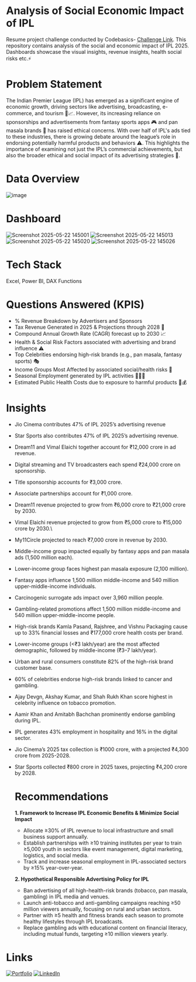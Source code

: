 # Analysis of Social Economic Impact of IPL
Resume project challenge conducted by Codebasics- [Challenge Link](https://codebasics.io/challenge/codebasics-resume-project-challenge). This repository contains analysis of the social and economic impact of IPL 2025. Dashboards showcase the visual insights, revenue insights, health social risks etc.⚡ 

# Problem Statement
The Indian Premier League (IPL) has emerged as a significant engine of economic growth, driving sectors like advertising, broadcasting, e-commerce, and tourism 💼📈. However, its increasing reliance on sponsorships and advertisements from fantasy sports apps 🎮 and pan masala brands 🚬 has raised ethical concerns.
With over half of IPL's ads tied to these industries, there is growing debate around the league’s role in endorsing potentially harmful products and behaviors ⚠️. This highlights the importance of examining not just the IPL’s commercial achievements, but also the broader ethical and social impact of its advertising strategies 🧠.

# Data Overview
![image](https://github.com/user-attachments/assets/ff67d0a9-2278-48cf-aff0-76f71854f672)

# Dashboard
![Screenshot 2025-05-22 145001](https://github.com/user-attachments/assets/c7fed1b4-ccd3-42a9-8fe4-3f9e982fc9d8)
![Screenshot 2025-05-22 145013](https://github.com/user-attachments/assets/d298c891-0060-466b-94cb-230179c4d5e6)
![Screenshot 2025-05-22 145020](https://github.com/user-attachments/assets/32b93e83-5bcd-430f-8f8a-4bbd4f0db570)
![Screenshot 2025-05-22 145026](https://github.com/user-attachments/assets/9347e011-39d6-4c93-baaa-e024a51ce115)

# Tech Stack
Excel, Power BI, DAX Functions

# Questions Answered (KPIS)
* % Revenue Breakdown by Advertisers and Sponsors
* Tax Revenue Generated in 2025 & Projections through 2028 📅
* Compound Annual Growth Rate (CAGR) forecast up to 2030 📈
* Health & Social Risk Factors associated with advertising and brand influence ⚠️
* Top Celebrities endorsing high-risk brands (e.g., pan masala, fantasy sports) 🎭
* Income Groups Most Affected by associated social/health risks 💸
* Seasonal Employment generated by IPL activities 🧑‍💼🌐
* Estimated Public Health Costs due to exposure to harmful products 🏥💰

# Insights
* Jio Cinema contributes 47% of IPL 2025’s advertising revenue
* Star Sports also contributes 47% of IPL 2025’s advertising revenue.
* Dream11 and Vimal Elaichi together account for ₹12,000 crore in ad revenue.
* Digital streaming and TV broadcasters each spend ₹24,000 crore on sponsorship.
* Title sponsorship accounts for ₹3,000 crore.
* Associate partnerships account for ₹1,000 crore.
* Dream11 revenue projected to grow from ₹6,000 crore to ₹21,000 crore by 2030.
* Vimal Elaichi revenue projected to grow from ₹5,000 crore to ₹15,000 crore by 2030.\
* My11Circle projected to reach ₹7,000 crore in revenue by 2030.
* Middle-income group impacted equally by fantasy apps and pan masala ads (1,500 million each).
* Lower-income group faces highest pan masala exposure (2,100 million).
* Fantasy apps influence 1,500 million middle-income and 540 million upper-middle-income individuals.
* Carcinogenic surrogate ads impact over 3,960 million people.
* Gambling-related promotions affect 1,500 million middle-income and 540 million upper-middle-income people.
* High-risk brands Kamla Pasand, Rajshree, and Vishnu Packaging cause up to 33% financial losses and ₹177,000 crore health costs per brand.
* Lower-income groups (<₹3 lakh/year) are the most affected demographic, followed by middle-income (₹3–7 lakh/year).
* Urban and rural consumers constitute 82% of the high-risk brand customer base.
* 60% of celebrities endorse high-risk brands linked to cancer and gambling.
* Ajay Devgn, Akshay Kumar, and Shah Rukh Khan score highest in celebrity influence on tobacco promotion.
* Aamir Khan and Amitabh Bachchan prominently endorse gambling during IPL.
* IPL generates 43% employment in hospitality and 16% in the digital sector.
* Jio Cinema’s 2025 tax collection is ₹1000 crore, with a projected ₹4,300 crore from 2025-2028.
* Star Sports collected ₹800 crore in 2025 taxes, projecting ₹4,200 crore by 2028.

  # Recommendations
  **1. Framework to Increase IPL Economic Benefits & Minimize Social Impact**
  * Allocate ≥30% of IPL revenue to local infrastructure and small business support annually.
  * Establish partnerships with ≥10 training institutes per year to train ≥5,000 youth in sectors like event management, digital marketing, logistics, and social media.
  * Track and increase seasonal employment in IPL-associated sectors by ≥15% year-over-year.

  **2. Hypothetical Responsible Advertising Policy for IPL**
  * Ban advertising of all high-health-risk brands (tobacco, pan masala, gambling) in IPL media and venues.
  * Launch anti-tobacco and anti-gambling campaigns reaching ≥50 million viewers annually, focusing on rural and urban sectors.
  * Partner with ≥5 health and fitness brands each season to promote healthy lifestyles through IPL broadcasts.
  * Replace gambling ads with educational content on financial literacy, including mutual funds, targeting ≥10 million viewers yearly.

# Links
[![Portfolio](https://img.shields.io/badge/MY%20PORTFOLIO-black?style=for-the-badge&logo=github)](https://ishaa-23.github.io/)
[![LinkedIn](https://img.shields.io/badge/LINKEDIN-blue?style=for-the-badge&logo=linkedin)](https://www.linkedin.com/in/ishaa-abdul-63b079217/)
